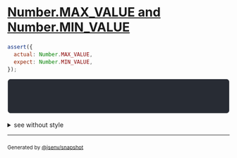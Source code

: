# [Number.MAX_VALUE and Number.MIN_VALUE](../../well_known.test.js#L11)

```js
assert({
  actual: Number.MAX_VALUE,
  expect: Number.MIN_VALUE,
});
```

![img](throw.svg)

<details>
  <summary>see without style</summary>

```console
AssertionError: actual and expect are different

actual: 1_797_693_134_862_315_730_800_000_000_000_000_000_000_000_000_000_000_000_000_000_000_000_0…
expect: 0.0_000_000_000_000_000_000_000_000_000_000_000_000_000_000_000_000_000_000_000_000_000_000…
```

</details>

---
<sub>
  Generated by <a href="https://github.com/jsenv/core/tree/main/packages/independent/snapshot">@jsenv/snapshot</a>
</sub>